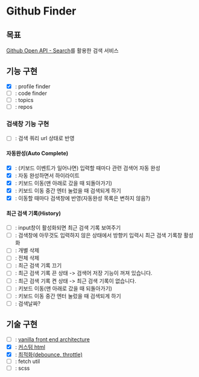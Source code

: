 # Github Finder

## 목표

[Github Open API - Search](https://docs.github.com/ko/rest/search?apiVersion=2022-11-28)를 활용한 검색 서비스

## 기능 구현

- [x] : profile finder
- [ ] : code finder
- [ ] : topics
- [ ] : repos

### 검색창 기능 구현

- [ ] : 검색 쿼리 url 상태로 반영

#### 자동완성(Auto Complete)

- [x] : (키보드 이벤트가 일어나면) 입력할 때마다 관련 검색어 자동 완성
- [x] : 자동 완성하면서 하이라이트
- [x] : 키보드 이동(맨 아래로 갔을 때 되돌아가기)
- [x] : 키보드 이동 중간 엔터 눌렀을 때 검색되게 하기
- [x] : 이동할 때마다 검색창에 반영(자동완성 목록은 변하지 않음?)

#### 최근 검색 기록(History)

- [ ] : input창이 활성화되면 최근 검색 기록 보여주기
- [ ] : 검색창에 아무것도 입력하지 않은 상태에서 방향키 입력시 최근 검색 기록창 활성화
- [ ] : 개별 삭제
- [ ] : 전체 삭제
- [ ] : 최근 검색 기록 끄기
- [ ] : 최근 검색 기록 끈 상태 -> 검색어 저장 기능이 꺼져 있습니다.
- [ ] : 최근 검색 기록 켠 상태 -> 최근 검색 기록이 없습니다.
- [ ] : 키보드 이동(맨 아래로 갔을 때 되돌아가기)
- [ ] : 키보드 이동 중간 엔터 눌렀을 때 검색되게 하기
- [ ] : 검색날짜?

## 기술 구현

- [ ] : [vanilla front end architecture](docs/core.md)
- [x] : [커스텀 html](docs/html.md)
- [x] : [최적화(debounce, throttle)](docs/optimize.md)
- [ ] : fetch util
- [ ] : scss
